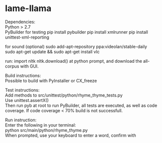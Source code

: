 # lame-llama

Dependencies:   
Python > 2.7   
PyBuilder for testing
pip install pybuilder
pip install xmlrunner
pip install unittest-xml-reporting

for sound (optional)
sudo add-apt-repository ppa:videolan/stable-daily
sudo apt-get update && sudo apt-get install vlc

run:
import nltk
nltk.download() 
at python prompt, and download the all-corpus with GUI. 

Build instructions:   
Possible to build with PyInstaller or CX_freeze   


Test instructions:   
Add methods to src/unittest/python/rhyme_thyme_tests.py   
Use unittest.assertX()   
Then run pyb at root to run PyBuilder, all tests are executed, as well as code coverage. If code coverage < 70% build is not successfull.

Run instruction:   
Enter the following in your terminal:   
python src/main/python/rhyme_thyme.py   
When prompted, use your keyboard to enter a word, confirm with <ENTER>   


